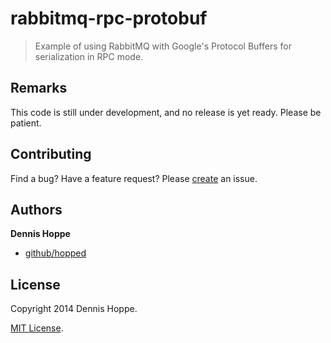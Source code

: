 # rabbitmq-rpc-protobuf

> Example of using RabbitMQ with Google's Protocol Buffers for serialization in RPC mode.


## Remarks
This code is still under development, and no release is yet ready. Please be patient.


## Contributing
Find a bug? Have a feature request?
Please [create](https://github.com/hopped/website-boilerplate-bootstrap3/issues) an issue.


## Authors

**Dennis Hoppe**

+ [github/hopped](https://github.com/hopped)


## License
Copyright 2014 Dennis Hoppe.

[MIT License](LICENSE).
